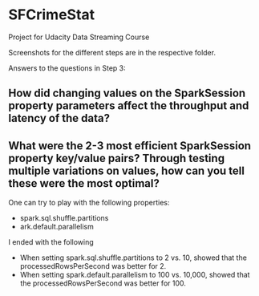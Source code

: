 # SFCrimeStat
Project for Udacity Data Streaming Course

Screenshots for the different steps are in the respective folder.

Answers to the questions in Step 3:



## How did changing values on the SparkSession property parameters affect the throughput and latency of the data?

## What were the 2-3 most efficient SparkSession property key/value pairs? Through testing multiple variations on values, how can you tell these were the most optimal?

One can try to play with the following properties:
- spark.sql.shuffle.partitions
- ark.default.parallelism

I ended with the following
- When setting spark.sql.shuffle.partitions to 2 vs. 10, showed that the processedRowsPerSecond was better for 2.
- When setting spark.default.parallelism to 100 vs. 10,000, showed that the processedRowsPerSecond was better for 100.
